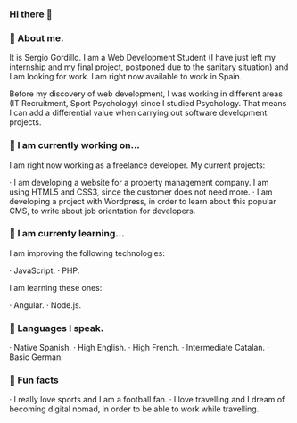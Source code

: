 ### Hi there 👋

### 💬 About me.

It is Sergio Gordillo. I am a Web Development Student (I have just left my internship and my final project, postponed due to the sanitary situation) and I am looking for work. I am right now available to work in Spain.

Before my discovery of web development, I was working in different areas (IT Recruitment, Sport Psychology) since I studied Psychology. That means I can add a differential value when carrying out software development projects.

### 🔭 I am currently working on...

I am right now working as a freelance developer. My current projects:

  · I am developing a website for a property management company. I am using HTML5 and CSS3, since the customer does not need more.
  · I am developing a project with Wordpress, in order to learn about this popular CMS, to write about job orientation for developers. 
  
### 🌱 I am currenty learning...

I am improving the following technologies:

  · JavaScript.
  · PHP.

I am learning these ones:

  · Angular.
  · Node.js.
  
### 👯 Languages I speak.

  · Native Spanish.
  · High English.
  · High French.
  · Intermediate Catalan.
  · Basic German.
  
### 🌴 Fun facts

  · I really love sports and I am a football fan.
  · I love travelling and I dream of becoming digital nomad, in order to be able to work while travelling.
  


  

<!-- -  I’m currently working on ...
- 🌱 I’m currently learning ...
- 👯 I’m looking to collaborate on ...
- 🤔 I’m looking for help with ...
-  Ask me about ...
- 📫 How to reach me: ...
- 😄 Pronouns: ...
- ⚡ Fun fact: ... -->

